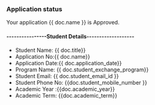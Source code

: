 <h3>Application status</h3>

<p>Your application {{ doc.name }} is Approved.</p>


<h4>----------------Student Details-------------------</h4>

<ul>
<li>Student Name: {{ doc.title}}
<li>Application No:{{ doc.name}}
<li>Application Date:{{ doc.application_date}}
<li>Program Name: {{ doc.student_exchange_program}}
<li>Student Email: {{ doc.student_email_id }}
<li>Student Phone No: {{doc.student_mobile_number }}
<li>Academic Year :{{doc.academic_year}}
<li>Academic Term: {{doc.academic_term}}
</ul>